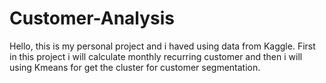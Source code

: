 # Customer-Analysis
Hello, this is my personal project and i haved using data from Kaggle. First in this project i will calculate monthly recurring customer and then i will using Kmeans for get the cluster for customer segmentation.
